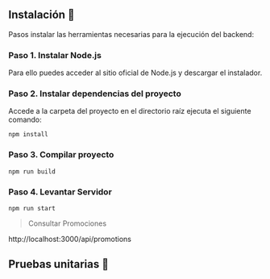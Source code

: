 
## Instalación 🔧

Pasos instalar las herramientas necesarias para la ejecución del backend:

### Paso 1. Instalar Node.js

Para ello puedes acceder al sitio oficial de Node.js y descargar el instalador.

### Paso 2. Instalar dependencias del proyecto

Accede a la carpeta del proyecto en el directorio raíz ejecuta el siguiente comando:

```
npm install
```

### Paso 3. Compilar proyecto

```
npm run build
```

### Paso 4. Levantar Servidor

```
npm run start
```

> Consultar Promociones

http://localhost:3000/api/promotions

## Pruebas unitarias 💋